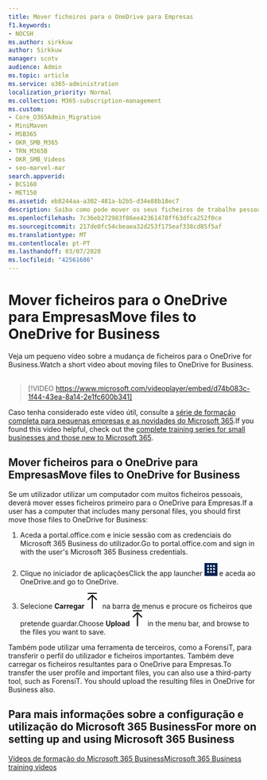 ```yaml
---
title: Mover ficheiros para o OneDrive para Empresas
f1.keywords:
- NOCSH
ms.author: sirkkuw
author: Sirkkuw
manager: scotv
audience: Admin
ms.topic: article
ms.service: o365-administration
localization_priority: Normal
ms.collection: M365-subscription-management
ms.custom:
- Core_O365Admin_Migration
- MiniMaven
- MSB365
- OKR_SMB_M365
- TRN_M365B
- OKR_SMB_Videos
- seo-marvel-mar
search.appverid:
- BCS160
- MET150
ms.assetid: eb8244aa-a302-481a-b2b5-d34e88b18ec7
description: Saiba como pode mover os seus ficheiros de trabalho pessoais e ficheiros de empresa seletivas para o OneDrive for Business em apenas alguns passos fáceis.
ms.openlocfilehash: 7c36eb272983f86ee42361478ff63dfca252f0ce
ms.sourcegitcommit: 217de0fc54cbeaea32d253f175eaf338cd85f5af
ms.translationtype: MT
ms.contentlocale: pt-PT
ms.lasthandoff: 03/07/2020
ms.locfileid: "42561686"
---
```

# <a name="move-files-to-onedrive-for-business"></a><span data-ttu-id="778ea-103">Mover ficheiros para o OneDrive para Empresas</span><span class="sxs-lookup"><span data-stu-id="778ea-103">Move files to OneDrive for Business</span></span>

<span data-ttu-id="778ea-104">Veja um pequeno vídeo sobre a mudança de ficheiros para o OneDrive for Business.</span><span class="sxs-lookup"><span data-stu-id="778ea-104">Watch a short video about moving files to OneDrive for Business.</span></span><br><br>

> [!VIDEO https://www.microsoft.com/videoplayer/embed/d74b083c-1f44-43ea-8a14-2e1fc600b341] 

<span data-ttu-id="778ea-105">Caso tenha considerado este vídeo útil, consulte a [série de formação completa para pequenas empresas e as novidades do Microsoft 365](https://support.office.com/article/6ab4bbcd-79cf-4000-a0bd-d42ce4d12816).</span><span class="sxs-lookup"><span data-stu-id="778ea-105">If you found this video helpful, check out the [complete training series for small businesses and those new to Microsoft 365](https://support.office.com/article/6ab4bbcd-79cf-4000-a0bd-d42ce4d12816).</span></span>


## <a name="move-files-to-onedrive-for-business"></a><span data-ttu-id="778ea-106">Mover ficheiros para o OneDrive para Empresas</span><span class="sxs-lookup"><span data-stu-id="778ea-106">Move files to OneDrive for Business</span></span>

<span data-ttu-id="778ea-107">Se um utilizador utilizar um computador com muitos ficheiros pessoais, deverá mover esses ficheiros primeiro para o OneDrive para Empresas.</span><span class="sxs-lookup"><span data-stu-id="778ea-107">If a user has a computer that includes many personal files, you should first move those files to OneDrive for Business:</span></span>
  
1. <span data-ttu-id="778ea-108">Aceda a portal.office.com e inicie sessão com as credenciais do Microsoft 365 Business do utilizador.</span><span class="sxs-lookup"><span data-stu-id="778ea-108">Go to portal.office.com and sign in with the user's Microsoft 365 Business credentials.</span></span>
    
2. <span data-ttu-id="778ea-109">Clique no iniciador de aplicações</span><span class="sxs-lookup"><span data-stu-id="778ea-109">Click the app launcher</span></span> ![The app launcher icon in Office 365](../media/7502f4ec-3c9a-435d-a7b4-b9cda85189a7.png) <span data-ttu-id="778ea-111">e aceda ao OneDrive.</span><span class="sxs-lookup"><span data-stu-id="778ea-111">and go to OneDrive.</span></span> 
    
3. <span data-ttu-id="778ea-112">Selecione **Carregar**![Upload](../media/d9b963b8-10af-42e2-953d-360301b83d3c.png) na barra de menus e procure os ficheiros que pretende guardar.</span><span class="sxs-lookup"><span data-stu-id="778ea-112">Choose **Upload**![Upload](../media/d9b963b8-10af-42e2-953d-360301b83d3c.png) in the menu bar, and browse to the files you want to save.</span></span> 
    
<span data-ttu-id="778ea-p101">Também pode utilizar uma ferramenta de terceiros, como a ForensiT, para transferir o perfil do utilizador e ficheiros importantes. Também deve carregar os ficheiros resultantes para o OneDrive para Empresas.</span><span class="sxs-lookup"><span data-stu-id="778ea-p101">To transfer the user profile and important files, you can also use a third-party tool, such as ForensiT. You should upload the resulting files in OneDrive for Business also.</span></span>
  
## <a name="for-more-on-setting-up-and-using-microsoft-365-business"></a><span data-ttu-id="778ea-115">Para mais informações sobre a configuração e utilização do Microsoft 365 Business</span><span class="sxs-lookup"><span data-stu-id="778ea-115">For more on setting up and using Microsoft 365 Business</span></span>

[<span data-ttu-id="778ea-116">Vídeos de formação do Microsoft 365 Business</span><span class="sxs-lookup"><span data-stu-id="778ea-116">Microsoft 365 Business training videos</span></span>](https://support.office.com/article/6ab4bbcd-79cf-4000-a0bd-d42ce4d12816)
